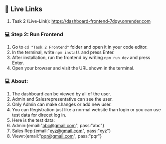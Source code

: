 ## 🧰 Live Links
1. Task 2 (Live-Link): https://dashboard-frontend-7dqw.onrender.com


### 💻 Step 2: Run Frontend
1. Go to `cd "Task 2 Frontend"` folder and open it in your code editor.
2. In the terminal, write `npm install` and press Enter.
3. After installation, run the frontend by writing `npm run dev` and press Enter.
4. Open your browser and visit the URL shown in the terminal.

### 💻 About:
1. The dashboard can be viewed by all of the user.
2. Admin and Salesrepresentative can see the user.
3. Only Admin can make changes or add new user.
4. You can Registration just like a normal website than login or you can use test data for direcet log in.
5. Here is the test data: 
6. Admin:{email:"abc@gmail.com", pass:"abc"}
7. Sales Rep:{email:"xyz@gmail.com", pass:"xyz"}
8. Viewr:{email:"pqr@gmail.com", pass:"pqr"}
